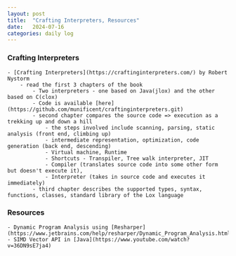 ```yaml
---
layout: post
title:  "Crafting Interpreters, Resources"
date:   2024-07-16
categories: daily log
---
```


### Crafting Interpreters
    - [Crafting Interpreters](https://craftinginterpreters.com/) by Robert Nystorm
        - read the first 3 chapters of the book
            - Two interpreters - one based on Java(jlox) and the other based on C(clox)
            - Code is available [here](https://github.com/munificent/craftinginterpreters.git)
            - second chapter compares the source code => execution as a trekking up and down a hill
                - the steps involved include scanning, parsing, static analysis (front end, climbing up)
                - intermediate representation, optimization, code generation (back end, descending)
                - Virtual machine, Runtime
                - Shortcuts - Transpiler, Tree walk interpreter, JIT
                - Compiler (translates source code into some other form but doesn't execute it), 
                - Interpreter (takes in source code and executes it immediately)
            - third chapter describes the supported types, syntax, functions, classes, standard library of the Lox language

### Resources
    - Dynamic Program Analysis using [Resharper](https://www.jetbrains.com/help/resharper/Dynamic_Program_Analysis.html)
    - SIMD Vector API in [Java](https://www.youtube.com/watch?v=36DN9sE7ja4)
